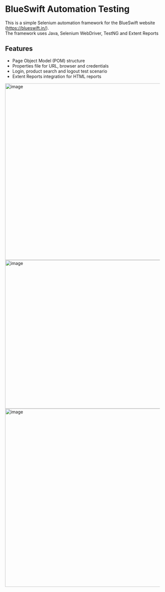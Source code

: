 # BlueSwift Automation Testing

This is a simple Selenium automation framework for the BlueSwift website (https://blueswift.in/).  
The framework uses Java, Selenium WebDriver, TestNG and Extent Reports

## Features
- Page Object Model (POM) structure
- Properties file for URL, browser and credentials
- Login, product search and logout test scenario
- Extent Reports integration for HTML reports

<img width="1287" height="573" alt="image" src="https://github.com/user-attachments/assets/52c71408-8e37-46f0-894c-1c0a8b08d932" />
<img width="811" height="482" alt="image" src="https://github.com/user-attachments/assets/3fa1503f-4f21-4b09-a031-d65f0d7e3a55" />
<img width="1365" height="578" alt="image" src="https://github.com/user-attachments/assets/8724adfa-66bb-4679-9eb6-dab3ce9af847" />





